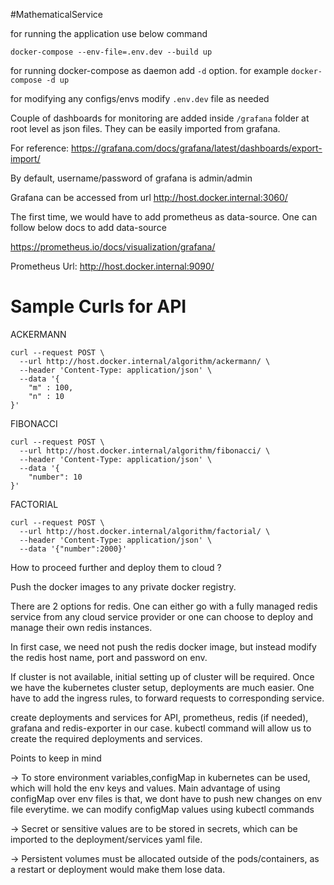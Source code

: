#MathematicalService

for running the application use below command

```docker-compose --env-file=.env.dev --build up```

for running docker-compose as daemon add ```-d``` option. for example ```docker-compose -d up```

for modifying any configs/envs modify ```.env.dev``` file as needed

Couple of dashboards for monitoring are added inside ```/grafana``` folder at root level as json files.
They can be easily imported from grafana. 

For reference: https://grafana.com/docs/grafana/latest/dashboards/export-import/

By default, username/password of grafana is admin/admin

Grafana can be accessed from url http://host.docker.internal:3060/

The first time, we would have to add prometheus as data-source.
One can follow below docs to add data-source

https://prometheus.io/docs/visualization/grafana/

Prometheus Url:
http://host.docker.internal:9090/

# Sample Curls for API

ACKERMANN
```
curl --request POST \
  --url http://host.docker.internal/algorithm/ackermann/ \
  --header 'Content-Type: application/json' \
  --data '{
	"m" : 100,
	"n" : 10
}'
```
FIBONACCI
```
curl --request POST \
  --url http://host.docker.internal/algorithm/fibonacci/ \
  --header 'Content-Type: application/json' \
  --data '{
	"number": 10
}'
```
FACTORIAL
```
curl --request POST \
  --url http://host.docker.internal/algorithm/factorial/ \
  --header 'Content-Type: application/json' \
  --data '{"number":2000}'
```

How to proceed further and deploy them to cloud ?

Push the docker images to any private docker registry.

There are 2 options for redis. One can either go with a fully managed redis service from any cloud service provider or one can choose to deploy and manage their own redis instances.

In first case, we need not push the redis docker image, but instead modify the redis host name, port and password on env. 

If cluster is not available, initial setting up of cluster will be required.
Once we have the kubernetes cluster setup, deployments are much easier.
One have to add the ingress rules, to forward requests to corresponding service.

create deployments and services for API, prometheus, redis (if needed), grafana and redis-exporter in our case.
kubectl command will allow us to create the required deployments and services.

Points to keep in mind

-> To store environment variables,configMap in kubernetes can be used, which will hold the env keys and values. Main advantage of using configMap over env files is that, we dont have to push new changes on env file everytime. we can modify configMap values using kubectl commands

-> Secret or sensitive values are to be stored in secrets, which can be imported to the deployment/services yaml file.

-> Persistent volumes must be allocated outside of the pods/containers, as a restart or deployment would make them lose data.

